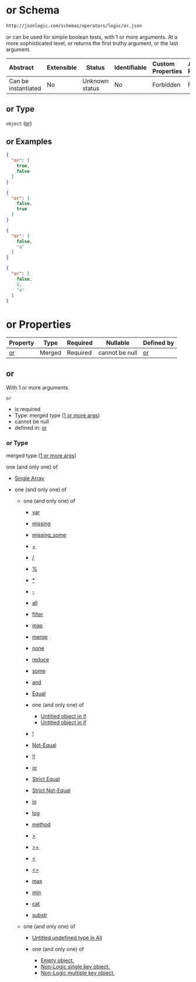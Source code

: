 # or Schema

```txt
http://jsonlogic.com/schemas/operators/logic/or.json
```

or can be used for simple boolean tests, with 1 or more arguments. At a more sophisticated level, or returns the first truthy argument, or the last argument.


| Abstract            | Extensible | Status         | Identifiable | Custom Properties | Additional Properties | Access Restrictions | Defined In                                                |
| :------------------ | ---------- | -------------- | ------------ | :---------------- | --------------------- | ------------------- | --------------------------------------------------------- |
| Can be instantiated | No         | Unknown status | No           | Forbidden         | Forbidden             | none                | [or.json](operators/logic/or.json "open original schema") |

## or Type

`object` ([or](or.md))

## or Examples

```json
{
  "or": [
    true,
    false
  ]
}
```

```json
{
  "or": [
    false,
    true
  ]
}
```

```json
{
  "or": [
    false,
    "a"
  ]
}
```

```json
{
  "or": [
    false,
    0,
    "a"
  ]
}
```

# or Properties

| Property  | Type   | Required | Nullable       | Defined by                                                                                                             |
| :-------- | ------ | -------- | -------------- | :--------------------------------------------------------------------------------------------------------------------- |
| [or](#or) | Merged | Required | cannot be null | [or](cat-properties-1-or-more-args.md "http&#x3A;//jsonlogic.com/schemas/common/one-or-more-args.json#/properties/or") |

## or

With 1 or more arguments.


`or`

-   is required
-   Type: merged type ([1 or more args](cat-properties-1-or-more-args.md))
-   cannot be null
-   defined in: [or](cat-properties-1-or-more-args.md "http&#x3A;//jsonlogic.com/schemas/common/one-or-more-args.json#/properties/or")

### or Type

merged type ([1 or more args](cat-properties-1-or-more-args.md))

one (and only one) of

-   [Single Array](one-or-more-args-oneof-single-array.md "check type definition")
-   one (and only one) of

    -   one (and only one) of

        -   [var](all-operators-oneof-var.md "check type definition")
        -   [missing](all-operators-oneof-missing.md "check type definition")
        -   [missing_some](all-operators-oneof-missing_some.md "check type definition")
        -   [+](all-operators-oneof--4.md "check type definition")
        -   [/](all-operators-oneof--5.md "check type definition")
        -   [%](all-operators-oneof--2.md "check type definition")
        -   [\*](all-operators-oneof--3.md "check type definition")
        -   [-](all-operators-oneof--.md "check type definition")
        -   [all](all-operators-oneof-all.md "check type definition")
        -   [filter](var-oneof-filter.md "check type definition")
        -   [map](var-oneof-map.md "check type definition")
        -   [merge](var-oneof-merge.md "check type definition")
        -   [none](all-operators-oneof-none.md "check type definition")
        -   [reduce](var-oneof-reduce.md "check type definition")
        -   [some](all-operators-oneof-some.md "check type definition")
        -   [and](all-operators-oneof-and.md "check type definition")
        -   [Equal](all-operators-oneof-equal.md "check type definition")
        -   one (and only one) of

            -   [Untitled object in if](if-oneof-0.md "check type definition")
            -   [Untitled object in if](if-oneof-1.md "check type definition")
        -   [!](all-operators-oneof-.md "check type definition")
        -   [Not-Equal](all-operators-oneof-not-equal.md "check type definition")
        -   [!!](all-operators-oneof--1.md "check type definition")
        -   [or](all-operators-oneof-or.md "check type definition")
        -   [Strict Equal](all-operators-oneof-strict-equal.md "check type definition")
        -   [Strict Not-Equal](all-operators-oneof-strict-not-equal.md "check type definition")
        -   [in](all-operators-oneof-in.md "check type definition")
        -   [log](all-operators-oneof-log.md "check type definition")
        -   [method](all-operators-oneof-method.md "check type definition")
        -   [>](all-operators-oneof--8.md "check type definition")
        -   [>=](all-operators-oneof--9.md "check type definition")
        -   [&lt;](all-operators-oneof--6.md "check type definition")
        -   [&lt;=](all-operators-oneof--7.md "check type definition")
        -   [max](all-operators-oneof-max.md "check type definition")
        -   [min](all-operators-oneof-min.md "check type definition")
        -   [cat](all-operators-oneof-cat.md "check type definition")
        -   [substr](all-operators-oneof-substr.md "check type definition")
    -   one (and only one) of

        -   [Untitled undefined type in All](all-types-wo-array-oneof-0.md "check type definition")
        -   one (and only one) of

            -   [Empty object.](no-logic-object-oneof-empty-object.md "check type definition")
            -   [Non-Logic single key object.](no-logic-object-oneof-non-logic-single-key-object.md "check type definition")
            -   [Non-Logic multiple key object.](no-logic-object-oneof-non-logic-multiple-key-object.md "check type definition")
